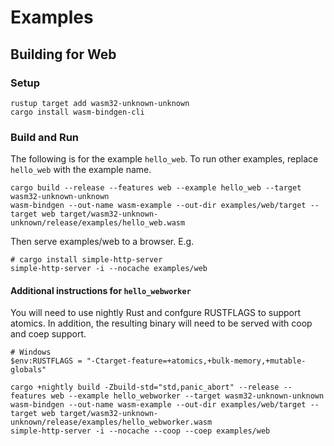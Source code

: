 # Examples

## Building for Web
### Setup
```
rustup target add wasm32-unknown-unknown
cargo install wasm-bindgen-cli
```

### Build and Run
The following is for the example `hello_web`. To run other examples, replace `hello_web` with the example name.
```
cargo build --release --features web --example hello_web --target wasm32-unknown-unknown
wasm-bindgen --out-name wasm-example --out-dir examples/web/target --target web target/wasm32-unknown-unknown/release/examples/hello_web.wasm
```

Then serve examples/web to a browser. E.g.
```
# cargo install simple-http-server
simple-http-server -i --nocache examples/web
```

#### Additional instructions for `hello_webworker`
You will need to use nightly Rust and confgure RUSTFLAGS to support atomics. In addition, the
resulting binary will need to be served with coop and coep support.
```
# Windows
$env:RUSTFLAGS = "-Ctarget-feature=+atomics,+bulk-memory,+mutable-globals"
```

```
cargo +nightly build -Zbuild-std="std,panic_abort" --release --features web --example hello_webworker --target wasm32-unknown-unknown
wasm-bindgen --out-name wasm-example --out-dir examples/web/target --target web target/wasm32-unknown-unknown/release/examples/hello_webworker.wasm
simple-http-server -i --nocache --coop --coep examples/web
```